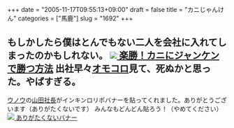 +++
date = "2005-11-17T09:55:13+09:00"
draft = false
title = "カニじゃんけん"
categories = ["馬鹿"]
slug = "1692"
+++

もしかしたら僕はとんでもない二人を会社に入れてしまったのかもしれない。
<a href="http://omo-coro.jugem.jp/?eid=11" target="_blank"><img src="http://omo-coro.img.jugem.jp/20051116_45162.jpg">
楽勝！カニにジャンケンで勝つ方法</a>
出社早々<a href="http://omocoro.jp" target="_blank">オモコロ</a>見て、死ぬかと思った。やばすぎる。
--
<a href="http://www.unoh.net/" target="_blank">ウノウ</a>の<a href="http://suadd.com/blog/" target="_blank">山田社長</a>がインキンロリポバナーを貼ってくれました。ありがとうございます（ありがたくないです）
みんなもどんどん貼ろう！（やめてください）
<a href="http://lolipop.jp" target="_blank"><img src="http://omocoro.jp/images/koukoku-lolipop.gif">
ありがたくないバナー</a>
